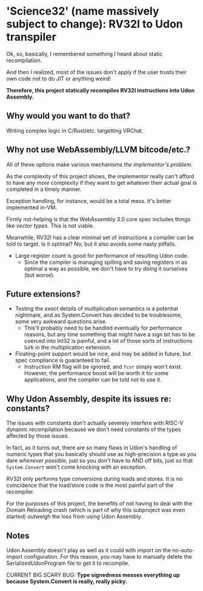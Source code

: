 # 'Science32' (name massively subject to change): RV32I to Udon transpiler

Ok, so, basically, I remembered something I heard about static recompilation.

And then I realized, most of the issues don't apply if the user trusts their own code not to do JIT or anything weird!

**Therefore, this project statically recompiles RV32I instructions into Udon Assembly.**

## Why would you want to do that?

Writing complex logic in C/Rust/etc. targetting VRChat.

## Why not use WebAssembly/LLVM bitcode/etc.?

All of these options make various mechanisms _the implementor's problem._

As the complexity of this project shows, the implementor really can't afford to have any _more_ complexity if they want to get whatever their actual goal is completed in a timely manner.

Exception handling, for instance, would be a total mess. It's better implemented in-VM.

Firmly not-helping is that the WebAssembly 3.0 core spec includes things like _vector types._ This is not viable.

Meanwhile, RV32I has a clear minimal set of instructions a compiler can be told to target. Is it optimal? No, but it also avoids some nasty pitfalls.

* Large register count is good for performance of resulting Udon code.
	* Since the compiler is managing spilling and saving registers in as optimal a way as possible, we don't have to try doing it ourselves (but worse).

## Future extensions?

* Testing the _exact_ details of multiplication semantics is a potential nightmare, and as System.Convert has decided to be troublesome, some very awkward questions arise.
	* This'll probably need to be handled eventually for performance reasons, but any time something that might have a sign bit has to be coerced into Int32 is painful, and a lot of those sorts of instructions lurk in the multiplication extension.
* Floating-point support would be nice, and may be added in future, but spec compliance is guaranteed to fail.
	* Instruction RM flag will be ignored, and `fcsr` simply won't exist. However, the performance boost will be worth it for some applications, and the compiler can be told not to use it.

## Why Udon Assembly, despite its issues re: constants?

The issues with constants don't actually severely interfere with RISC-V dynamic recompilation because we don't need constants of the types affected by those issues.

In fact, as it turns out, there are so many flaws in Udon's handling of numeric types that you basically should use as high-precision a type as you dare _whenever possible,_ just so you don't have to AND off bits, just so that `System.Convert` won't come knocking with an exception.

RV32I only performs type conversions during loads and stores. It is no coincidence that the load/store code is the most painful part of the recompiler.

For the purposes of this project, the benefits of not having to deal with the Domain Reloading crash (which is part of why this subproject was even started) outweigh the loss from using Udon Assembly.

## Notes

Udon Assembly doesn't play as well as it could with import on the no-auto-import configuration. For this reason, you may have to manually delete the SerializedUdonProgram file to get it to recompile.

CURRENT BIG SCARY BUG: **Type signedness messes everything up because System.Convert is really, really picky.**
